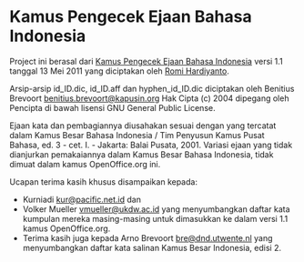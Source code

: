 Kamus Pengecek Ejaan Bahasa Indonesia
=====================================

Project ini berasal dari [Kamus Pengecek Ejaan Bahasa Indonesia](https://addons.mozilla.org/en-US/firefox/addon/kamus-pengecek-ejaan-bahasa-in/) versi 1.1 tanggal 13 Mei 2011 yang diciptakan oleh [Romi Hardiyanto](https://addons.mozilla.org/en-US/firefox/user/romihardiyanto/).

Arsip-arsip id_ID.dic, id_ID.aff dan hyphen_id_ID.dic diciptakan oleh Benitius Brevoort <benitius.brevoort@kapusin.org> Hak Cipta (c) 2004 dipegang oleh Pencipta di bawah lisensi GNU General Public License.

Ejaan kata dan pembagiannya diusahakan sesuai dengan yang tercatat dalam Kamus Besar Bahasa Indonesia / Tim Penyusun Kamus Pusat Bahasa, ed. 3 - cet. I. - Jakarta: Balai Pusata, 2001. Variasi ejaan yang tidak dianjurkan pemakaiannya dalam Kamus Besar Bahasa Indonesia, tidak dimuat dalam kamus OpenOffice.org ini.

Ucapan terima kasih khusus disampaikan kepada:

* Kurniadi <kur@pacific.net.id> dan 
* Volker Mueller <vmueller@ukdw.ac.id> yang menyumbangkan daftar kata kumpulan mereka masing-masing untuk dimasukkan ke dalam versi 1.1 kamus OpenOffice.org.
* Terima kasih juga kepada Arno Brevoort <bre@dnd.utwente.nl> yang menyumbangkan daftar kata salinan Kamus Besar Indonesia, edisi 2.


